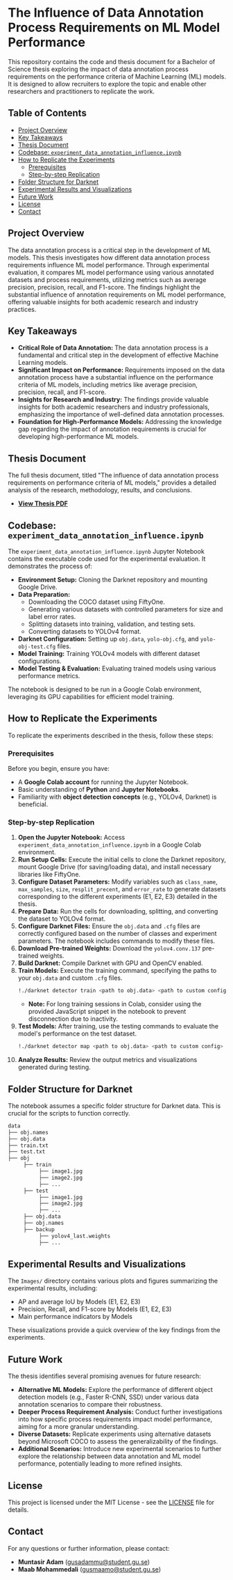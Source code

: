 # The Influence of Data Annotation Process Requirements on ML Model Performance

This repository contains the code and thesis document for a Bachelor of Science thesis exploring the impact of data annotation process requirements on the performance criteria of Machine Learning (ML) models. It is designed to allow recruiters to explore the topic and enable other researchers and practitioners to replicate the work.

## Table of Contents

*   [Project Overview](#project-overview)
*   [Key Takeaways](#key-takeaways)
*   [Thesis Document](#thesis-document)
*   [Codebase: `experiment_data_annotation_influence.ipynb`](#codebase-experiment_data_annotation_influenceipynb)
*   [How to Replicate the Experiments](#how-to-replicate-the-experiments)
    *   [Prerequisites](#prerequisites)
    *   [Step-by-step Replication](#step-by-step-replication)
*   [Folder Structure for Darknet](#folder-structure-for-darknet)
*   [Experimental Results and Visualizations](#experimental-results-and-visualizations)
*   [Future Work](#future-work)
*   [License](#license)
*   [Contact](#contact)

## Project Overview

The data annotation process is a critical step in the development of ML models. This thesis investigates how different data annotation process requirements influence ML model performance. Through experimental evaluation, it compares ML model performance using various annotated datasets and process requirements, utilizing metrics such as average precision, precision, recall, and F1-score. The findings highlight the substantial influence of annotation requirements on ML model performance, offering valuable insights for both academic research and industry practices.

## Key Takeaways

*   **Critical Role of Data Annotation:** The data annotation process is a fundamental and critical step in the development of effective Machine Learning models.
*   **Significant Impact on Performance:** Requirements imposed on the data annotation process have a substantial influence on the performance criteria of ML models, including metrics like average precision, precision, recall, and F1-score.
*   **Insights for Research and Industry:** The findings provide valuable insights for both academic researchers and industry professionals, emphasizing the importance of well-defined data annotation processes.
*   **Foundation for High-Performance Models:** Addressing the knowledge gap regarding the impact of annotation requirements is crucial for developing high-performance ML models.

## Thesis Document

The full thesis document, titled "The influence of data annotation process requirements on performance criteria of ML models," provides a detailed analysis of the research, methodology, results, and conclusions.

*   **[View Thesis PDF](Resources/CSE%2023-02%20MA%20MM.pdf)**

## Codebase: `experiment_data_annotation_influence.ipynb`

The `experiment_data_annotation_influence.ipynb` Jupyter Notebook contains the executable code used for the experimental evaluation. It demonstrates the process of:

*   **Environment Setup:** Cloning the Darknet repository and mounting Google Drive.
*   **Data Preparation:**
    *   Downloading the COCO dataset using FiftyOne.
    *   Generating various datasets with controlled parameters for size and label error rates.
    *   Splitting datasets into training, validation, and testing sets.
    *   Converting datasets to YOLOv4 format.
*   **Darknet Configuration:** Setting up `obj.data`, `yolo-obj.cfg`, and `yolo-obj-test.cfg` files.
*   **Model Training:** Training YOLOv4 models with different dataset configurations.
*   **Model Testing & Evaluation:** Evaluating trained models using various performance metrics.

The notebook is designed to be run in a Google Colab environment, leveraging its GPU capabilities for efficient model training.

## How to Replicate the Experiments

To replicate the experiments described in the thesis, follow these steps:

### Prerequisites

Before you begin, ensure you have:

*   A **Google Colab account** for running the Jupyter Notebook.
*   Basic understanding of **Python** and **Jupyter Notebooks**.
*   Familiarity with **object detection concepts** (e.g., YOLOv4, Darknet) is beneficial.

### Step-by-step Replication

1.  **Open the Jupyter Notebook:** Access `experiment_data_annotation_influence.ipynb` in a Google Colab environment.
2.  **Run Setup Cells:** Execute the initial cells to clone the Darknet repository, mount Google Drive (for saving/loading data), and install necessary libraries like FiftyOne.
3.  **Configure Dataset Parameters:** Modify variables such as `class_name`, `max_samples`, `size`, `resplit_precent`, and `error_rate` to generate datasets corresponding to the different experiments (E1, E2, E3) detailed in the thesis.
4.  **Prepare Data:** Run the cells for downloading, splitting, and converting the dataset to YOLOv4 format.
5.  **Configure Darknet Files:** Ensure the `obj.data` and `.cfg` files are correctly configured based on the number of classes and experiment parameters. The notebook includes commands to modify these files.
6.  **Download Pre-trained Weights:** Download the `yolov4.conv.137` pre-trained weights.
7.  **Build Darknet:** Compile Darknet with GPU and OpenCV enabled.
8.  **Train Models:** Execute the training command, specifying the paths to your `obj.data` and custom `.cfg` files.
    ```bash
    !./darknet detector train <path to obj.data> <path to custom config> yolov4.conv.137 -dont_show -map
    ```
    *   **Note:** For long training sessions in Colab, consider using the provided JavaScript snippet in the notebook to prevent disconnection due to inactivity.
9.  **Test Models:** After training, use the testing commands to evaluate the model's performance on the test dataset.
    ```bash
    !./darknet detector map <path to obj.data> <path to custom config> <path to weights file>
    ```
10. **Analyze Results:** Review the output metrics and visualizations generated during testing.

## Folder Structure for Darknet

The notebook assumes a specific folder structure for Darknet data. This is crucial for the scripts to function correctly.

```sh
data
├── obj.names
├── obj.data
├── train.txt
├── test.txt
├── obj
     ├── train
          ├── image1.jpg
          ├── image2.jpg
          ├── ...
     ├── test
          ├── image1.jpg
          ├── image2.jpg
          ├── ...
     ├── obj.data
     ├── obj.names
     ├── backup
          ├── yolov4_last.weights
          ├── ...
```

## Experimental Results and Visualizations

The `Images/` directory contains various plots and figures summarizing the experimental results, including:

*   AP and average IoU by Models (E1, E2, E3)
*   Precision, Recall, and F1-score by Models (E1, E2, E3)
*   Main performance indicators by Models

These visualizations provide a quick overview of the key findings from the experiments.

## Future Work

The thesis identifies several promising avenues for future research:

*   **Alternative ML Models:** Explore the performance of different object detection models (e.g., Faster R-CNN, SSD) under various data annotation scenarios to compare their robustness.
*   **Deeper Process Requirement Analysis:** Conduct further investigations into how specific process requirements impact model performance, aiming for a more granular understanding.
*   **Diverse Datasets:** Replicate experiments using alternative datasets beyond Microsoft COCO to assess the generalizability of the findings.
*   **Additional Scenarios:** Introduce new experimental scenarios to further explore the relationship between data annotation and ML model performance, potentially leading to more refined insights.

## License

This project is licensed under the MIT License - see the [LICENSE](LICENSE) file for details.

## Contact

For any questions or further information, please contact:
*   **Muntasir Adam** (gusadammu@student.gu.se)
*   **Maab Mohammedali** (gusmaamo@student.gu.se)
